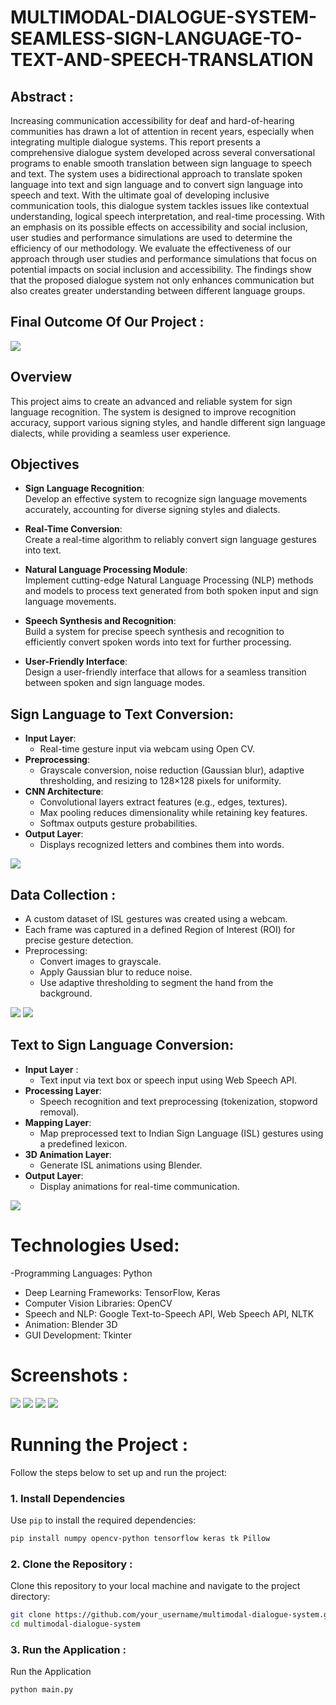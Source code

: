 # MULTIMODAL-DIALOGUE-SYSTEM-SEAMLESS-SIGN-LANGUAGE-TO-TEXT-AND-SPEECH-TRANSLATION

## Abstract : 
Increasing communication accessibility for deaf and hard-of-hearing communities has drawn a lot of attention in recent years, especially when integrating multiple dialogue systems. This report presents a comprehensive dialogue system developed across several conversational programs to enable smooth translation between sign language to speech and   text. The system uses a bidirectional approach to translate spoken language into text and sign language and to convert sign language into speech and text. With the ultimate goal of developing inclusive communication tools, this dialogue system tackles issues like contextual understanding, logical speech interpretation, and real-time processing. With an emphasis on its possible effects on accessibility and social inclusion, user studies and performance simulations are used to determine the efficiency of our methodology. We evaluate the effectiveness of our approach through user studies and performance simulations that focus on potential impacts on social inclusion and accessibility. The findings show that the proposed dialogue system not only enhances communication but also creates greater understanding between different language groups. 

## Final Outcome Of Our Project :

![](https://github.com/Omkarj00/MULTIMODAL-DIALOGUE-SYSTEM-SEAMLESS-SIGN-LANGUAGE-TO-TEXT-AND-SPEECH-TRANSLATION/blob/main/Images/UI.jpg)

## Overview  
This project aims to create an advanced and reliable system for sign language recognition. The system is designed to improve recognition accuracy, support various signing styles, and handle different sign language dialects, while providing a seamless user experience.

## Objectives  
- **Sign Language Recognition**:  
  Develop an effective system to recognize sign language movements accurately, accounting for diverse signing styles and dialects.  

- **Real-Time Conversion**:  
  Create a real-time algorithm to reliably convert sign language gestures into text.  

- **Natural Language Processing Module**:  
  Implement cutting-edge Natural Language Processing (NLP) methods and models to process text generated from both spoken input and sign language movements.  

- **Speech Synthesis and Recognition**:  
  Build a system for precise speech synthesis and recognition to efficiently convert spoken words into text for further processing.  

- **User-Friendly Interface**:  
  Design a user-friendly interface that allows for a seamless transition between spoken and sign language modes.  

## Sign Language to Text Conversion:
- **Input Layer**:
  -  Real-time gesture input via webcam using Open CV.
- **Preprocessing**:
  -  Grayscale conversion, noise reduction (Gaussian blur), adaptive thresholding, and resizing to 128×128 pixels for uniformity.
- **CNN Architecture**:
  - Convolutional layers extract features (e.g., edges, textures).
  - Max pooling reduces dimensionality while retaining key features.
  - Softmax outputs gesture probabilities.
- **Output Layer**:
  - Displays recognized letters and combines them into words.
 
![](https://github.com/Omkarj00/MULTIMODAL-DIALOGUE-SYSTEM-SEAMLESS-SIGN-LANGUAGE-TO-TEXT-AND-SPEECH-TRANSLATION/blob/main/Images/Sign%20to%20text.png)

## Data Collection :
- A custom dataset of ISL gestures was created using a webcam.
- Each frame was captured in a defined Region of Interest (ROI) for precise gesture detection.
- Preprocessing:
  - Convert images to grayscale.
  - Apply Gaussian blur to reduce noise.
  - Use adaptive thresholding to segment the hand from the background.
 
![](https://github.com/Omkarj00/MULTIMODAL-DIALOGUE-SYSTEM-SEAMLESS-SIGN-LANGUAGE-TO-TEXT-AND-SPEECH-TRANSLATION/blob/main/Images/testing%20data%20collection.jpg)
![](https://github.com/Omkarj00/MULTIMODAL-DIALOGUE-SYSTEM-SEAMLESS-SIGN-LANGUAGE-TO-TEXT-AND-SPEECH-TRANSLATION/blob/main/Images/training%20data%20collection.jpg)

## Text to Sign Language Conversion:
- **Input Layer** :
  - Text input via text box or speech input using Web Speech API.
- **Processing Layer**:
  - Speech recognition and text preprocessing (tokenization, stopword removal).
- **Mapping Layer**:
  - Map preprocessed text to Indian Sign Language (ISL) gestures using a predefined lexicon.
- **3D Animation Layer**:
  - Generate ISL animations using Blender.
- **Output Layer**:
  - Display animations for real-time communication.
 
![](https://github.com/Omkarj00/MULTIMODAL-DIALOGUE-SYSTEM-SEAMLESS-SIGN-LANGUAGE-TO-TEXT-AND-SPEECH-TRANSLATION/blob/main/Images/Text%20to%20sign.png)

# Technologies Used:
-Programming Languages: Python
- Deep Learning Frameworks: TensorFlow, Keras
- Computer Vision Libraries: OpenCV
- Speech and NLP: Google Text-to-Speech API, Web Speech API, NLTK
- Animation: Blender 3D
- GUI Development: Tkinter

# Screenshots :
![](https://github.com/Omkarj00/MULTIMODAL-DIALOGUE-SYSTEM-SEAMLESS-SIGN-LANGUAGE-TO-TEXT-AND-SPEECH-TRANSLATION/blob/main/Images/UI.jpg)
![](https://github.com/Omkarj00/MULTIMODAL-DIALOGUE-SYSTEM-SEAMLESS-SIGN-LANGUAGE-TO-TEXT-AND-SPEECH-TRANSLATION/blob/main/Images/sign%20recoganisation.png)
![](https://github.com/Omkarj00/MULTIMODAL-DIALOGUE-SYSTEM-SEAMLESS-SIGN-LANGUAGE-TO-TEXT-AND-SPEECH-TRANSLATION/blob/main/Images/Text%20to%20sign%20.jpg)
![](https://github.com/Omkarj00/MULTIMODAL-DIALOGUE-SYSTEM-SEAMLESS-SIGN-LANGUAGE-TO-TEXT-AND-SPEECH-TRANSLATION/blob/main/Images/sign%20animations.jpg)

# Running the Project :
Follow the steps below to set up and run the project:  
### 1. Install Dependencies  
Use `pip` to install the required dependencies:  

```bash
pip install numpy opencv-python tensorflow keras tk Pillow
```
### 2. Clone the Repository :
Clone this repository to your local machine and navigate to the project directory:

```bash
git clone https://github.com/your_username/multimodal-dialogue-system.git  
cd multimodal-dialogue-system
```

### 3. Run the Application :
Run the Application

```bash
python main.py
```


